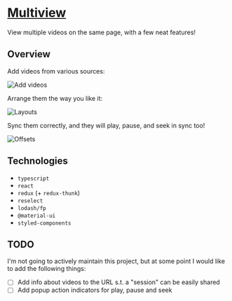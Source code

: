 # [Multiview](https://alexfsmirnov.github.io/multiview)

View multiple videos on the same page, with a few neat features!

## Overview

Add videos from various sources:

![Add videos](IMAGES/addVideosExample.gif)

Arrange them the way you like it:

![Layouts](IMAGES/layoutsExample.gif)

Sync them correctly, and they will play, pause, and seek in sync too!

![Offsets](IMAGES/offsetsExample.gif)

## Technologies

- `typescript`
- `react`
- `redux` (+ `redux-thunk`)
- `reselect`
- `lodash/fp`
- `@material-ui`
- `styled-components`

## TODO

I'm not going to actively maintain this project, but at some point I would like to add the following things:
- [ ] Add info about videos to the URL s.t. a "session" can be easily shared
- [ ] Add popup action indicators for play, pause and seek

